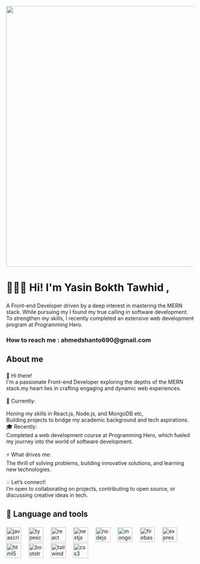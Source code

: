 <div align="center">
  <img  width="700"  src="https://raw.githubusercontent.com/tawhidbokth/porject/refs/heads/main/Yasin%20Bokth%20Tawhid.png?token=GHSAT0AAAAAACUN2UCE6SUD6ZHOYC4NJZ6OZ35NB2A" />
</div>

###

<h1 align="left">🙋🏻‍♂️ Hi! I'm Yasin Bokth Tawhid ,</h1>

###

<p align="left">A Front-end Developer driven by a deep interest in mastering the MERN stack. While pursuing my  I found my true calling in software development. To strengthen my skills, I recently completed an extensive web development program at Programming Hero.</p>

###

<h3 align="left">How to reach me : ahmedshanto690@gmail.com</h3>

###

<h2 align="left">About me</h2>

###

<p align="left">👋 Hi there!<br>I'm a passionate Front-end Developer exploring the depths of the MERN stack.my heart lies in crafting engaging and dynamic web experiences.<br><br>🌱 Currently:<br><br>Honing my skills in React.js, Node.js, and MongoDB etc,<br>Building projects to bridge my academic background and tech aspirations.<br>🎓 Recently:<br>Completed a web development course at Programming Hero, which fueled my journey into the world of software development.<br><br>⚡ What drives me:<br>The thrill of solving problems, building innovative solutions, and learning new technologies.<br><br>💡 Let’s connect!<br>I’m open to collaborating on projects, contributing to open source, or discussing creative ideas in tech.</p>

###

<h2 align="left">🎯 Language and tools</h2>

###

<div align="left">
  <img src="https://cdn.jsdelivr.net/gh/devicons/devicon/icons/javascript/javascript-original.svg" height="40" alt="javascript logo"  />
  <img width="12" />
  <img src="https://cdn.jsdelivr.net/gh/devicons/devicon/icons/typescript/typescript-original.svg" height="40" alt="typescript logo"  />
  <img width="12" />
  <img src="https://cdn.jsdelivr.net/gh/devicons/devicon/icons/react/react-original.svg" height="40" alt="react logo"  />
  <img width="12" />
  <img src="https://cdn.jsdelivr.net/gh/devicons/devicon/icons/nextjs/nextjs-original.svg" height="40" alt="nextjs logo"  />
  <img width="12" />
  <img src="https://cdn.jsdelivr.net/gh/devicons/devicon/icons/nodejs/nodejs-original.svg" height="40" alt="nodejs logo"  />
  <img width="12" />
  <img src="https://cdn.jsdelivr.net/gh/devicons/devicon/icons/mongodb/mongodb-original.svg" height="40" alt="mongodb logo"  />
  <img width="12" />
  <img src="https://cdn.jsdelivr.net/gh/devicons/devicon/icons/firebase/firebase-plain.svg" height="40" alt="firebase logo"  />
  <img width="12" />
  <img src="https://cdn.jsdelivr.net/gh/devicons/devicon/icons/express/express-original.svg" height="40" alt="express logo"  />
  <img width="12" />
  <img src="https://cdn.jsdelivr.net/gh/devicons/devicon/icons/html5/html5-original.svg" height="40" alt="html5 logo"  />
  <img width="12" />
  <img src="https://cdn.jsdelivr.net/gh/devicons/devicon/icons/bootstrap/bootstrap-original.svg" height="40" alt="bootstrap logo"  />
  <img width="12" />
  <img src="https://cdn.jsdelivr.net/gh/devicons/devicon/icons/tailwindcss/tailwindcss-original-wordmark.svg" height="40" alt="tailwindcss logo"  />
  <img width="12" />
  <img src="https://cdn.jsdelivr.net/gh/devicons/devicon/icons/css3/css3-original.svg" height="40" alt="css3 logo"  />
</div>

###

